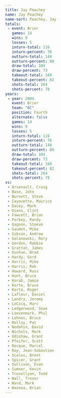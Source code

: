 ```yaml
---
title: Jay Peachey
name: Jay Peachey
name-sort: Peachey, Jay
totals:
 - event: Brier
   games: 14
   wins: 9
   losses: 5
   inturn-total: 116
   inturn-percent: 76
   outturn-total: 148
   outturn-percent: 80
   draw-total: 104
   draw-percent: 73
   takeout-total: 160
   takeout-percent: 82
   shots-total: 264
   shots-percent: 78
years:
 - year: 2004
   event: Brier
   team: "BC"
   position: Fourth
   alternate: false
   games: 14
   wins: 9
   losses: 5
   inturn-total: 116
   inturn-percent: 76
   outturn-total: 148
   outturn-percent: 80
   draw-total: 104
   draw-percent: 73
   takeout-total: 160
   takeout-percent: 82
   shots-total: 264
   shots-percent: 78
vs:
 - Arsenault, Craig
 - Base, John
 - Burnett, Steve
 - Cayouette, Maurice
 - Dacey, Mark
 - Dieno, Clint
 - Fawcett, Brian
 - Ferbey, Randy
 - Gagnon, Steeve
 - Gaudet, Mike
 - Gibson, Andrew
 - Golanowski, Rory
 - Gordon, Robbie
 - Grattan, James
 - Gushue, Brad
 - Hardy, Gord
 - Harris, Mike
 - Harris, Rob
 - Howard, Russ
 - Hunt, Bruce
 - Korab, Jamie
 - Korte, Bruce
 - Korte, Roger
 - Lafleur, Daniel
 - Landry, Jeremy
 - LeCocq, Marc
 - Ledgerwood, Sean
 - Loevenmark, Phil
 - Lohnes, Bruce
 - Molloy, Pat
 - Nedohin, David
 - Nichols, Mark
 - Odishaw, Grant
 - Pfeifer, Scott
 - Rocque, Marcel
 - Roy, Jean-Sebastien
 - Scales, Brent
 - Spicer, Grant
 - Sullivan, Evan
 - Sumner, Kevin
 - Trevellyan, Todd
 - Wall, Trevor
 - Ward, Mark
 - Wasnea, Brian
---
```


